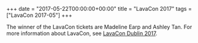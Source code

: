 +++
date = "2017-05-22T00:00:00+00:00"
title = "LavaCon 2017"
tags = ["LavaCon 2017-05"]
+++

The winner of the LavaCon tickets are Madeline Earp and Ashley Tan. For more information about LavaCon, see
[LavaCon Dublin 2017](https://lavacon.org/2017/dublin/).
